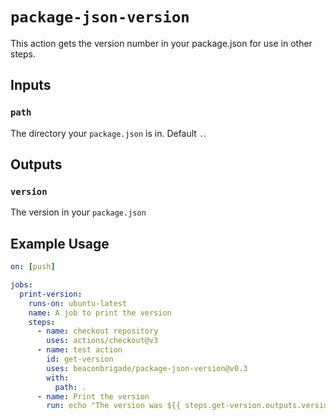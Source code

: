 # `package-json-version`

This action gets the version number in your package.json for use in other steps.

## Inputs

### `path`

The directory your `package.json` is in. Default `.`.

## Outputs

### `version`

The version in your `package.json`

## Example Usage

```yaml
on: [push]

jobs:
  print-version:
    runs-on: ubuntu-latest
    name: A job to print the version
    steps:
      - name: checkout repository
        uses: actions/checkout@v3
      - name: test action
        id: get-version
        uses: beaconbrigade/package-json-version@v0.3
        with:
          path: .
      - name: Print the version
        run: echo "The version was ${{ steps.get-version.outputs.version }}"
```
